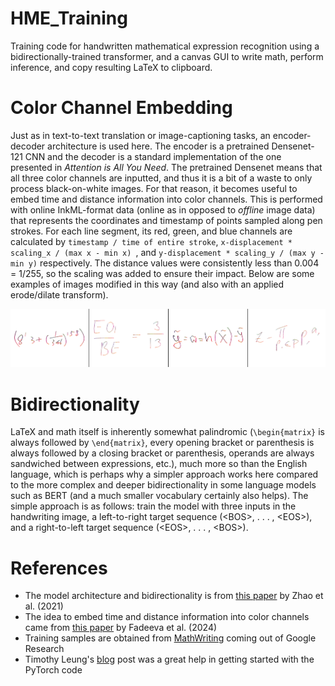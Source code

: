 # HME_Training

Training code for handwritten mathematical expression recognition using a bidirectionally-trained transformer, and a canvas GUI to write math, perform inference, and copy resulting LaTeX to clipboard. 


# Color Channel Embedding

Just as in text-to-text translation or image-captioning tasks, an encoder-decoder architecture is used here. The encoder is a pretrained Densenet-121 CNN and the decoder is a standard implementation of the one presented in *Attention is All You Need*. The pretrained Densenet means that all three color channels are inputted, and thus it is a bit of a waste to only process black-on-white images. For that reason, it becomes useful to embed time and distance information into color channels. This is performed with online InkML-format data (online as in opposed to *offline* image data) that represents the coordinates and timestamp of points sampled along pen strokes. For each line segment, its red, green, and blue channels are calculated by `timestamp / time of entire stroke`, `x-displacement * scaling_x / (max x - min x) `, and `y-displacement * scaling_y / (max y - min y)` respectively. The distance values were consistently less than 0.004 = 1/255, so the scaling was added to ensure their impact. Below are some examples of images modified in this way (and also with an applied erode/dilate transform).

<p align="center">
  <img src="public/color_ex.png" alt="Color Example" width="750">
</p>


# Bidirectionality

LaTeX and math itself is inherently somewhat palindromic (`\begin{matrix}` is always followed by `\end{matrix}`, every opening bracket or parenthesis is always followed by a closing bracket or parenthesis, operands are always sandwiched between expressions, etc.), much more so than the English language, which is perhaps why a simpler approach works here compared to the more complex and deeper bidirectionality in some language models such as BERT (and a much smaller vocabulary certainly also helps). The simple approach is as follows: train the model with three inputs in the handwriting image, a left-to-right target sequence (\<BOS\>, . . . , \<EOS\>), and a right-to-left target sequence (\<EOS\>, . . . , \<BOS\>). 







# References

- The model architecture and bidirectionality is from [this paper](https://arxiv.org/abs/2105.02412) by Zhao et al. (2021)
- The idea to embed time and distance information into color channels came from [this paper](https://arxiv.org/html/2402.15307v1) by Fadeeva et al. (2024)
- Training samples are obtained from [MathWriting](https://arxiv.org/html/2404.10690v1) coming out of Google Research
- Timothy Leung's [blog](https://actamachina.com/) post was a great help in getting started with the PyTorch code


